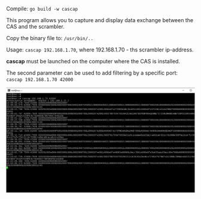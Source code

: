 Compile: `go build -w cascap`

This program allows you to capture and display data exchange between the CAS and the scrambler.

Copy the binary file to: `/usr/bin/..`

Usage: `cascap 192.168.1.70`, where 192.168.1.70 - ths scrambler ip-address.

**cascap** must be launched on the computer where the CAS is installed.

The second parameter can be used to add filtering by a specific port:
`cascap 192.168.1.70 42000`

![Screenshot cascap](https://github.com/unidiag/cascap/blob/main/Screenshot.jpg)
